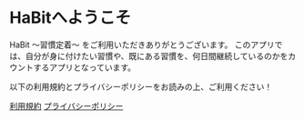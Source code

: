 # HaBitへようこそ

HaBit 〜習慣定着〜 をご利用いただきありがとうございます。
このアプリでは、自分が身に付けたい習慣や、既にある習慣を、何日間継続しているのかをカウントするアプリとなっています。

以下の利用規約とプライバシーポリシーをお読みの上、ご利用ください！

[利用規約](./Terms/Japanese/index.md)
[プライバシーポリシー](./PrivacyPolicy/Japanese/index.md)
